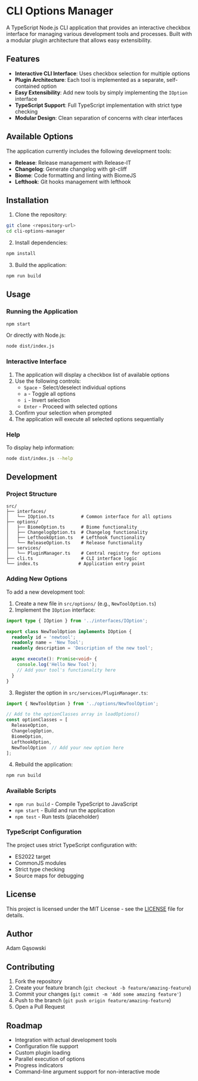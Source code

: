 # CLI Options Manager

A TypeScript Node.js CLI application that provides an interactive checkbox interface for managing various development tools and processes. Built with a modular plugin architecture that allows easy extensibility.

## Features

- **Interactive CLI Interface**: Uses checkbox selection for multiple options
- **Plugin Architecture**: Each tool is implemented as a separate, self-contained option
- **Easy Extensibility**: Add new tools by simply implementing the `IOption` interface
- **TypeScript Support**: Full TypeScript implementation with strict type checking
- **Modular Design**: Clean separation of concerns with clear interfaces

## Available Options

The application currently includes the following development tools:

- **Release**: Release management with Release-IT
- **Changelog**: Generate changelog with git-cliff
- **Biome**: Code formatting and linting with BiomeJS
- **Lefthook**: Git hooks management with lefthook

## Installation

1. Clone the repository:
```bash
git clone <repository-url>
cd cli-options-manager
```

2. Install dependencies:
```bash
npm install
```

3. Build the application:
```bash
npm run build
```

## Usage

### Running the Application

```bash
npm start
```

Or directly with Node.js:

```bash
node dist/index.js
```

### Interactive Interface

1. The application will display a checkbox list of available options
2. Use the following controls:
   - `Space` - Select/deselect individual options
   - `a` - Toggle all options
   - `i` - Invert selection
   - `Enter` - Proceed with selected options
3. Confirm your selection when prompted
4. The application will execute all selected options sequentially

### Help

To display help information:

```bash
node dist/index.js --help
```

## Development

### Project Structure

```
src/
├── interfaces/
│   └── IOption.ts          # Common interface for all options
├── options/
│   ├── BiomeOption.ts      # Biome functionality
│   ├── ChangelogOption.ts  # Changelog functionality
│   ├── LefthookOption.ts   # Lefthook functionality
│   └── ReleaseOption.ts    # Release functionality
├── services/
│   └── PluginManager.ts    # Central registry for options
├── cli.ts                  # CLI interface logic
└── index.ts               # Application entry point
```

### Adding New Options

To add a new development tool:

1. Create a new file in `src/options/` (e.g., `NewToolOption.ts`)
2. Implement the `IOption` interface:

```typescript
import type { IOption } from '../interfaces/IOption';

export class NewToolOption implements IOption {
  readonly id = 'newtool';
  readonly name = 'New Tool';
  readonly description = 'Description of the new tool';

  async execute(): Promise<void> {
    console.log('Hello New Tool');
    // Add your tool's functionality here
  }
}
```

3. Register the option in `src/services/PluginManager.ts`:

```typescript
import { NewToolOption } from '../options/NewToolOption';

// Add to the optionClasses array in loadOptions()
const optionClasses = [
  ReleaseOption,
  ChangelogOption,
  BiomeOption,
  LefthookOption,
  NewToolOption  // Add your new option here
];
```

4. Rebuild the application:

```bash
npm run build
```

### Available Scripts

- `npm run build` - Compile TypeScript to JavaScript
- `npm start` - Build and run the application
- `npm test` - Run tests (placeholder)

### TypeScript Configuration

The project uses strict TypeScript configuration with:
- ES2022 target
- CommonJS modules
- Strict type checking
- Source maps for debugging

## License

This project is licensed under the MIT License - see the [LICENSE](LICENSE) file for details.

## Author

Adam Gąsowski

## Contributing

1. Fork the repository
2. Create your feature branch (`git checkout -b feature/amazing-feature`)
3. Commit your changes (`git commit -m 'Add some amazing feature'`)
4. Push to the branch (`git push origin feature/amazing-feature`)
5. Open a Pull Request

## Roadmap

- Integration with actual development tools
- Configuration file support
- Custom plugin loading
- Parallel execution of options
- Progress indicators
- Command-line argument support for non-interactive mode